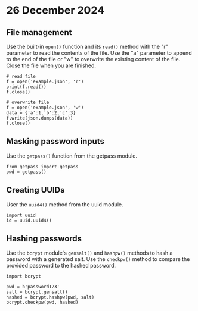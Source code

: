 # 26 December 2024

## File management

Use the built-in `open()` function and its `read()` method with the "r" parameter to read the contents of the file. Use the "a" parameter to append to the end of the file or "w" to overwrite the existing content of the file. Close the file when you are finished.

```
# read file
f = open('example.json', 'r')
print(f.read())
f.close()

# overwrite file
f = open('example.json', 'w')
data = {'a':1,'b':2,'c':3}
f.write(json.dumps(data))
f.close()
```

## Masking password inputs

Use the `getpass()` function from the getpass module.

```
from getpass import getpass
pwd = getpass()
```

## Creating UUIDs

User the `uuid4()` method from the uuid module.

```
import uuid
id = uuid.uuid4()
```

## Hashing passwords

Use the `bcrypt` module's `gensalt()` and `hashpw()` methods to hash a password with a generated salt. Use the `checkpw()` method to compare the provided password to the hashed password.

```
import bcrypt

pwd = b'password123'
salt = bcrypt.gensalt()
hashed = bcrypt.hashpw(pwd, salt)
bcrypt.checkpw(pwd, hashed)
```
